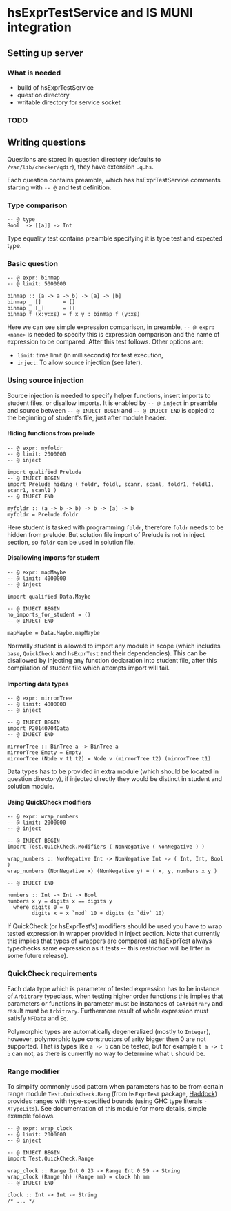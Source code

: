 # hsExprTestService and IS MUNI integration

## Setting up server

### What is needed

*   build of hsExprTestService
*   question directory
*   writable directory for service socket

### TODO

## Writing questions

Questions are stored in question directory (defaults to `/var/lib/checker/qdir`),
they have extension `.q.hs`.

Each question contains preamble, which has hsExprTestService comments
starting with `-- @` and test definition.

### Type comparison

    -- @ type
    Bool  -> [[a]] -> Int

Type equality test contains preamble specifying it is type test and expected
type.

### Basic question

    -- @ expr: binmap
    -- @ limit: 5000000

    binmap :: (a -> a -> b) -> [a] -> [b]
    binmap _ []       = []
    binmap _ [_]      = []
    binmap f (x:y:xs) = f x y : binmap f (y:xs)

Here we can see simple expression comparison, in preamble, `-- @ expr: <name>`
is needed to specify this is expression comparison and the name of expression
to be compared. After this test follows. Other options are:

*   `limit`: time limit (in milliseconds) for test execution,
*   `inject`: To allow source injection (see later).

### Using source injection

Source injection is needed to specify helper functions, insert imports to
student files, or disallow imports. It is enabled by `-- @ inject` in preamble
and source between `-- @ INJECT BEGIN` and `-- @ INJECT END` is copied to the
beginning of student's file, just after module header.

#### Hiding functions from prelude

    -- @ expr: myfoldr
    -- @ limit: 2000000
    -- @ inject

    import qualified Prelude
    -- @ INJECT BEGIN
    import Prelude hiding ( foldr, foldl, scanr, scanl, foldr1, foldl1, scanr1, scanl1 )
    -- @ INJECT END

    myfoldr :: (a -> b -> b) -> b -> [a] -> b
    myfoldr = Prelude.foldr

Here student is tasked with programming `foldr`, therefore `foldr` needs to be
hidden from prelude. But solution file import of Prelude is not in inject 
section, so `foldr` can be used in solution file.

#### Disallowing imports for student

    -- @ expr: mapMaybe
    -- @ limit: 4000000
    -- @ inject

    import qualified Data.Maybe

    -- @ INJECT BEGIN
    no_imports_for_student = ()
    -- @ INJECT END

    mapMaybe = Data.Maybe.mapMaybe

Normally student is allowed to import any module in scope (which includes
`base`, `QuickCheck` and `hsExprTest` and their dependencies). This can be 
disallowed by injecting any function declaration into student file, after this
compilation of student file which attempts import will fail.

#### Importing data types

    -- @ expr: mirrorTree
    -- @ limit: 4000000
    -- @ inject

    -- @ INJECT BEGIN
    import P20140704Data
    -- @ INJECT END

    mirrorTree :: BinTree a -> BinTree a
    mirrorTree Empty = Empty
    mirrorTree (Node v t1 t2) = Node v (mirrorTree t2) (mirrorTree t1)

Data types has to be provided in extra module (which should be located in
question directory), if injected directly they would be distinct
in student and solution module.

#### Using QuickCheck modifiers

    -- @ expr: wrap_numbers
    -- @ limit: 2000000
    -- @ inject

    -- @ INJECT BEGIN
    import Test.QuickCheck.Modifiers ( NonNegative ( NonNegative ) )

    wrap_numbers :: NonNegative Int -> NonNegative Int -> ( Int, Int, Bool )
    wrap_numbers (NonNegative x) (NonNegative y) = ( x, y, numbers x y )

    -- @ INJECT END

    numbers :: Int -> Int -> Bool
    numbers x y = digits x == digits y
      where digits 0 = 0
            digits x = x `mod` 10 + digits (x `div` 10)

If QuickCheck (or hsExprTest's) modifiers should be used you have to wrap
tested expression in wrapper provided in inject section. Note that currently
this implies that types of wrappers are compared (as hsExprTest always 
typechecks same expression as it tests -- this restriction will be lifter
in some future release).

### QuickCheck requirements

Each data type which is parameter of tested expression has to be instance
of `Arbitrary` typeclass, when testing higher order functions this implies
that parameters or functions in parameter must be instances of `CoArbitrary`
and result must be `Arbitrary`. Furthermore result of whole expression must
satisfy `NFData` and `Eq`.

Polymorphic types are automatically degeneralized (mostly to `Integer`),
however, polymorphic type constructors of arity bigger then 0 are not
supported. That is types like `a -> b` can be tested, but for example 
`t a -> t b` can not, as there is currently no way to determine what `t`
should be.

### Range modifier

To simplify commonly used pattern when parameters has to be from certain
range module `Test.QuickCheck.Rang` (from `hsExprTest` package,
[Haddock](https://paradise.fi.muni.cz/~xstill/doc/hsExprTest/Test-QuickCheck-Range.html))
provides ranges with type-specified bounds (using GHC type literals
`-XTypeLits`).  See documentation of this module for more details, simple
example follows.

    -- @ expr: wrap_clock
    -- @ limit: 2000000
    -- @ inject

    -- @ INJECT BEGIN
    import Test.QuickCheck.Range

    wrap_clock :: Range Int 0 23 -> Range Int 0 59 -> String
    wrap_clock (Range hh) (Range mm) = clock hh mm
    -- @ INJECT END

    clock :: Int -> Int -> String
    /* ... */


